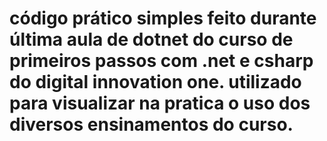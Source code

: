 # código prático simples feito durante última aula de dotnet do curso de primeiros passos com .net e csharp do digital innovation one. utilizado para visualizar na pratica o uso dos diversos ensinamentos do curso. 